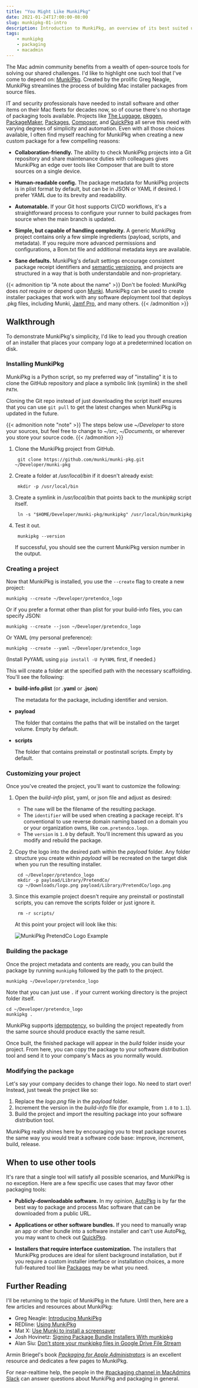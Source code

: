 ```yaml
---
title: "You Might Like MunkiPkg"
date: 2021-01-24T17:00:00-08:00
slug: munkipkg-01-intro
description: Introduction to MunkiPkg, an overview of its best suited use cases, and a simple walkthrough for your first project.
tags:
    - munkipkg
    - packaging
    - macadmin
---
```


The Mac admin community benefits from a wealth of open-source tools for solving our shared challenges. I'd like to highlight one such tool that I've come to depend on: [MunkiPkg](https://github.com/munki/munki-pkg). Created by the prolific Greg Neagle, MunkiPkg streamlines the process of building Mac installer packages from source files.

IT and security professionals have needed to install software and other items on their Mac fleets for decades now, so of course there's no shortage of packaging tools available. Projects like [The Luggage](https://github.com/unixorn/luggage), [pkggen](https://github.com/korylprince/pkggen), [PackageMaker](https://developer.apple.com/library/archive/documentation/DeveloperTools/Conceptual/PackageMakerUserGuide/Introduction/Introduction.html), [Packages](http://s.sudre.free.fr/Software/Packages/about.html), [Composer](https://www.jamf.com/products/jamf-composer/), and [QuickPkg](https://github.com/scriptingosx/quickpkg) all serve this need with varying degrees of simplicity and automation. Even with all those choices available, I often find myself reaching for MunkiPkg when creating a new custom package for a few compelling reasons:

- **Collaboration-friendly.** The ability to check MunkiPkg projects into a Git repository and share maintenance duties with colleagues gives MunkiPkg an edge over tools like Composer that are built to store sources on a single device.

- **Human-readable config.** The package metadata for MunkiPkg projects is in plist format by default, but can be in JSON or YAML if desired. I prefer YAML due to its brevity and readability.

- **Automatable.** If your Git host supports CI/CD workflows, it's a straightforward process to configure your runner to build packages from source when the main branch is updated.

- **Simple, but capable of handling complexity.** A generic MunkiPkg project contains only a few simple ingredients (payload, scripts, and metadata). If you require more advanced permissions and configurations, a Bom.txt file and additional metadata keys are available.

- **Sane defaults.** MunkiPkg's default settings encourage consistent package receipt identifiers and [semantic versioning](https://semver.org/), and projects are structured in a way that is both understandable and non-proprietary.

{{< admonition tip "A note about the name" >}}
Don't be fooled: MunkiPkg does <em>not</em> require or depend upon <a href="https://www.munki.org/munki/">Munki</a>. MunkiPkg can be used to create installer packages that work with any software deployment tool that deploys .pkg files, including Munki, <a href="https://www.jamf.com/products/jamf-pro/">Jamf Pro</a>, and many others.
{{< /admonition >}}

## Walkthrough

To demonstrate MunkiPkg's simplicity, I'd like to lead you through creation of an installer that places your company logo at a predetermined location on disk.

### Installing MunkiPkg

MunkiPkg is a Python script, so my preferred way of "installing" it is to clone the GitHub repository and place a symbolic link (symlink) in the shell `PATH`.

Cloning the Git repo instead of just downloading the script itself ensures that you can use `git pull` to get the latest changes when MunkiPkg is updated in the future.

{{< admonition note "note" >}}
    The steps below use <em>~/Developer</em> to store your sources, but feel free to change to <em>~/src</em>, <em>~/Documents</em>, or wherever you store your source code.
{{< /admonition >}}

1. Clone the MunkiPkg project from GitHub.

        git clone https://github.com/munki/munki-pkg.git ~/Developer/munki-pkg

2. Create a folder at _/usr/local/bin_ if it doesn't already exist:

        mkdir -p /usr/local/bin

3. Create a symlink in _/usr/local/bin_ that points back to the _munkipkg_ script itself.

        ln -s "$HOME/Developer/munki-pkg/munkipkg" /usr/local/bin/munkipkg

4. Test it out.

        munkipkg --version

    If successful, you should see the current MunkiPkg version number in the output.

### Creating a project

Now that MunkiPkg is installed, you use the `--create` flag to create a new project:

    munkipkg --create ~/Developer/pretendco_logo

Or if you prefer a format other than plist for your build-info files, you can specify JSON:

    munkipkg --create --json ~/Developer/pretendco_logo

Or YAML (my personal preference):

    munkipkg --create --yaml ~/Developer/pretendco_logo

(Install PyYAML using `pip install -U PyYAML` first, if needed.)

This will create a folder at the specified path with the necessary scaffolding. You'll see the following:

- __build-info.plist__ (or __.yaml__ or __.json__)

    The metadata for the package, including identifier and version.

- __payload__

    The folder that contains the paths that will be installed on the target volume. Empty by default.

- __scripts__

    The folder that contains preinstall or postinstall scripts. Empty by default.

### Customizing your project

Once you've created the project, you'll want to customize the following:

1. Open the _build-info_ plist, yaml, or json file and adjust as desired:
    - The `name` will be the filename of the resulting package.
    - The `identifier` will be used when creating a package receipt. It's conventional to use reverse domain naming based on a domain you or your organization owns, like `com.pretendco.logo`.
    - The `version` is `1.0` by default. You'll increment this upward as you modify and rebuild the package.

2. Copy the logo into the desired path within the _payload_ folder. Any folder structure you create within _payload_ will be recreated on the target disk when you run the resulting installer.

        cd ~/Developer/pretendco_logo
        mkdir -p payload/Library/PretendCo/
        cp ~/Downloads/logo.png payload/Library/PretendCo/logo.png

3. Since this example project doesn't require any preinstall or postinstall scripts, you can remove the scripts folder or just ignore it.

        rm -r scripts/

    At this point your project will look like this:

    ![MunkiPkg PretendCo Logo Example](../images/munkipkg-01-intro.png)

### Building the package

Once the project metadata and contents are ready, you can build the package by running `munkipkg` followed by the path to the project.

    munkipkg ~/Developer/pretendco_logo

Note that you can just use `.` if your current working directory is the project folder itself.

    cd ~/Developer/pretendco_logo
    munkipkg .

MunkiPkg supports [idempotency](https://www.infoworld.com/article/3263724/idempotence-and-the-discipline-of-devops.html), so building the project repeatedly from the same source should produce exactly the same result.

Once built, the finished package will appear in the _build_ folder inside your project. From here, you can copy the package to your software distribution tool and send it to your company's Macs as you normally would.

### Modifying the package

Let's say your company decides to change their logo. No need to start over! Instead, just tweak the project like so:

1. Replace the _logo.png_ file in the _payload_ folder.
2. Increment the version in the _build-info_ file (for example, from `1.0` to `1.1`).
3. Build the project and import the resulting package into your software distribution tool.

MunkiPkg really shines here by encouraging you to treat package sources the same way you would treat a software code base: improve, increment, build, release.

## When to use other tools

It's rare that a single tool will satisfy all possible scenarios, and MunkiPkg is no exception. Here are a few specific use cases that may favor other packaging tools:

- **Publicly-downloadable software.** In my opinion, [AutoPkg](https://github.com/autopkg/autopkg) is by far the best way to package and process Mac software that can be downloaded from a public URL.

- **Applications or other software bundles.** If you need to manually wrap an app or other bundle into a software installer and can't use AutoPkg, you may want to check out [QuickPkg](https://github.com/scriptingosx/quickpkg).

- **Installers that require interface customization.** The installers that MunkiPkg produces are ideal for silent background installation, but if you require a custom installer interface or installation choices, a more full-featured tool like [Packages](http://s.sudre.free.fr/Software/Packages/about.html) may be what you need.

## Further Reading

I'll be returning to the topic of MunkiPkg in the future. Until then, here are a few articles and resources about MunkiPkg:

- Greg Neagle: [Introducing MunkiPkg](https://managingosx.wordpress.com/2015/07/28/introducing-munkipkg/)
- REDline: [Using MunkiPkg](https://redlinetech.wordpress.com/2015/07/31/using-munki-pkg/)
- Mat X: [Use Munki to install a screensaver](https://macvfx.blog/2019/04/27/use-munki-to-install-a-screensaver/)
- Josh Hovinetz: [Signing Package Bundle Installers With munkipkg](https://sincerelyjoshin.github.io/signing_package_bundle_installers_with_munkipkg.html)
- Alan Siu: [Don’t store your munkipkg files in Google Drive File Stream](https://technology.siprep.org/dont-store-your-munkipkg-files-in-google-drive-file-stream/)

Armin Briegel's book _[Packaging for Apple Administrators](https://scriptingosx.com/packaging-for-apple-administrators/)_ is an excellent resource and dedicates a few pages to MunkiPkg.

For near-realtime help, the people in the [#packaging channel in MacAdmins Slack](https://macadmins.slack.com/messages/C0EGLTFR7) can answer questions about MunkiPkg and packaging in general.
